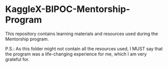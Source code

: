 # KaggleX-BIPOC-Mentorship-Program
This repository contains learning materials and resources used during the Mentorship program.

P.S.: As this folder might not contain all the resources used, I MUST say that the program was a life-changing experience for me, which I am very grateful for.
